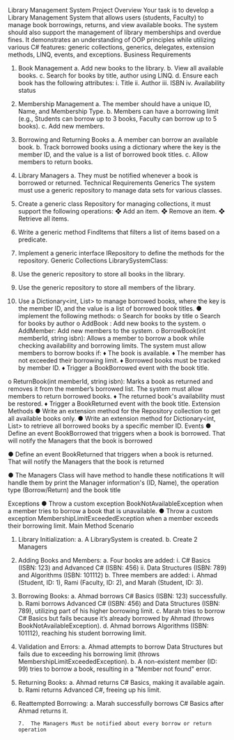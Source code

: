 Library Management System
Project Overview
Your task is to develop a Library Management System that allows users (students, Faculty) to manage book borrowings, returns, and view available books. The system should also support the management of library memberships and overdue fines.
It demonstrates an understanding of OOP principles while utilizing various C# features: generic collections, generics, delegates, extension methods, LINQ, events, and exceptions.
Business Requirements
1.	Book Management
a.	Add new books to the library.
b.	View all available books.
c.	Search for books by title, author using LINQ.
d.	Ensure each book has the following attributes: 
i.	Title
ii.	Author
iii.	ISBN
iv.	Availability status
2.	Membership Management
a.	The member should have a unique ID, Name, and Membership Type.
b.	Members can have a borrowing limit (e.g., Students can borrow up to 3 books, Faculty can borrow up to 5 books).
c.	Add new members.

3.	Borrowing and Returning Books
a.	A member can borrow an available book.
b.	Track borrowed books using a dictionary where the key is the member ID, and the value is a list of borrowed book titles.
c.	Allow members to return books.

4.	Library Managers
a.	They must be notified whenever a book is borrowed or returned.
Technical Requirements
Generics
The system must use a generic repository to manage data sets for various classes.

1.	Create a generic class Repository<T> for managing collections, it must support the following operations:
❖	Add an item.
❖	Remove an item.
❖	Retrieve all items.
2.	Write a generic method FindItems<T> that filters a list of items based on a predicate.
3.	Implement a generic interface IRepository<T> to define the methods for the repository.
Generic Collections
LibrarySystemClass:
1.	Use the generic repository to store all books in the library.
2.	Use the generic repository to store all members of the library.
3.	Use a Dictionary<int, List<string>> to manage borrowed books, where the key is the member ID, and the value is a list of borrowed book titles.
●	 implement the following methods: 
o	Search for books by title
o	Search for books by author
o	AddBook : Add new books  to the system.
o	AddMember: Add new members to the system.
o	BorrowBook(int memberId, string isbn): Allows a member to borrow a book while checking availability and borrowing limits.
The system must allow members to borrow books if:
♦	The book is available.
♦	The member has not exceeded their borrowing limit.
♦	Borrowed books must be tracked by member ID.
♦	Trigger a BookBorrowed event with the book title.

o	ReturnBook(int memberId, string isbn): Marks a book as returned and removes it from the member’s borrowed list.
       The system must allow members to return borrowed books.
♦	The returned book's availability must be restored.
♦	Trigger a BookReturned event with the book title.
Extension Methods
●	Write an extension method for the Repository<Book> collection to get all available books only.
●	Write an extension method for Dictionary<int, List<string>> to retrieve all borrowed books by a specific member ID.
Events
●	Define an event BookBorrowed that triggers when a book is borrowed.
That will notify the Managers that the book is borrowed

●	Define an event BookReturned that triggers when a book is returned.
That will notify the Managers that the book is returned

●	The Managers Class will have method to handle these notifications
It will handle them by print the Manager information's (ID, Name), the operation type (Borrow/Return) and the book title

Exceptions
●	Throw a custom exception BookNotAvailableException when a member tries to borrow a book that is unavailable.
●	Throw a custom exception MembershipLimitExceededException when a member exceeds their borrowing limit.
 Main Method Scenario
1.	Library Initialization:
a.	A LibrarySystem is created.
b.	Create 2 Managers

2.	Adding Books and Members:
a.	Four books are added:
i.	C# Basics (ISBN: 123) and Advanced C# (ISBN: 456) 
ii.	Data Structures (ISBN: 789) and Algorithms (ISBN: 101112)
b.	Three members are added:
i.	Ahmad (Student, ID: 1), Rami (Faculty, ID: 2), and Marah (Student, ID: 3).
3.	Borrowing Books:
a.	Ahmad borrows C# Basics (ISBN: 123) successfully.
b.	Rami borrows Advanced C# (ISBN: 456) and Data Structures (ISBN: 789), utilizing part of his higher borrowing limit.
c.	Marah tries to borrow C# Basics but fails because it’s already borrowed by Ahmad (throws BookNotAvailableException).
d.	Ahmad borrows Algorithms (ISBN: 101112), reaching his student borrowing limit.
4.	Validation and Errors:
a.	Ahmad attempts to borrow Data Structures but fails due to exceeding his borrowing limit (throws MembershipLimitExceededException).
b.	A non-existent member (ID: 99) tries to borrow a book, resulting in a "Member not found" error.
5.	Returning Books:
a.	Ahmad returns C# Basics, making it available again. 
b.	Rami returns Advanced C#, freeing up his limit.
6.	Reattempted Borrowing:
a.	Marah successfully borrows C# Basics after Ahmad returns it.

        7.  The Managers Must be notified about every borrow or return operation
